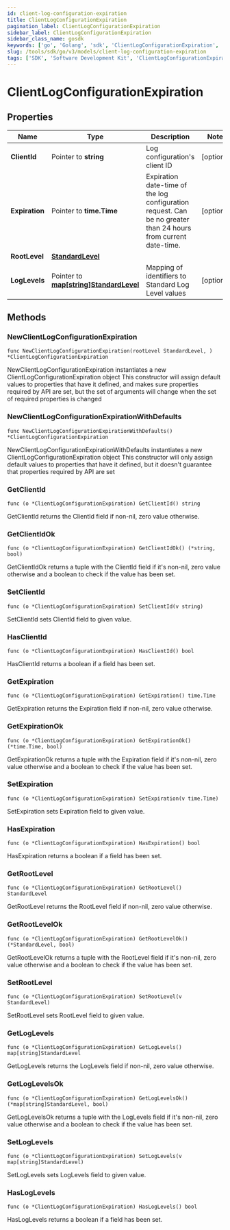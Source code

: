 ```yaml
---
id: client-log-configuration-expiration
title: ClientLogConfigurationExpiration
pagination_label: ClientLogConfigurationExpiration
sidebar_label: ClientLogConfigurationExpiration
sidebar_class_name: gosdk
keywords: ['go', 'Golang', 'sdk', 'ClientLogConfigurationExpiration', 'ClientLogConfigurationExpiration'] 
slug: /tools/sdk/go/v3/models/client-log-configuration-expiration
tags: ['SDK', 'Software Development Kit', 'ClientLogConfigurationExpiration', 'ClientLogConfigurationExpiration']
---
```


# ClientLogConfigurationExpiration

## Properties

Name | Type | Description | Notes
------------ | ------------- | ------------- | -------------
**ClientId** | Pointer to **string** | Log configuration&#39;s client ID | [optional] 
**Expiration** | Pointer to **time.Time** | Expiration date-time of the log configuration request.  Can be no greater than 24 hours from current date-time. | [optional] 
**RootLevel** | [**StandardLevel**](standard-level) |  | 
**LogLevels** | Pointer to [**map[string]StandardLevel**](standard-level) | Mapping of identifiers to Standard Log Level values | [optional] 

## Methods

### NewClientLogConfigurationExpiration

`func NewClientLogConfigurationExpiration(rootLevel StandardLevel, ) *ClientLogConfigurationExpiration`

NewClientLogConfigurationExpiration instantiates a new ClientLogConfigurationExpiration object
This constructor will assign default values to properties that have it defined,
and makes sure properties required by API are set, but the set of arguments
will change when the set of required properties is changed

### NewClientLogConfigurationExpirationWithDefaults

`func NewClientLogConfigurationExpirationWithDefaults() *ClientLogConfigurationExpiration`

NewClientLogConfigurationExpirationWithDefaults instantiates a new ClientLogConfigurationExpiration object
This constructor will only assign default values to properties that have it defined,
but it doesn't guarantee that properties required by API are set

### GetClientId

`func (o *ClientLogConfigurationExpiration) GetClientId() string`

GetClientId returns the ClientId field if non-nil, zero value otherwise.

### GetClientIdOk

`func (o *ClientLogConfigurationExpiration) GetClientIdOk() (*string, bool)`

GetClientIdOk returns a tuple with the ClientId field if it's non-nil, zero value otherwise
and a boolean to check if the value has been set.

### SetClientId

`func (o *ClientLogConfigurationExpiration) SetClientId(v string)`

SetClientId sets ClientId field to given value.

### HasClientId

`func (o *ClientLogConfigurationExpiration) HasClientId() bool`

HasClientId returns a boolean if a field has been set.

### GetExpiration

`func (o *ClientLogConfigurationExpiration) GetExpiration() time.Time`

GetExpiration returns the Expiration field if non-nil, zero value otherwise.

### GetExpirationOk

`func (o *ClientLogConfigurationExpiration) GetExpirationOk() (*time.Time, bool)`

GetExpirationOk returns a tuple with the Expiration field if it's non-nil, zero value otherwise
and a boolean to check if the value has been set.

### SetExpiration

`func (o *ClientLogConfigurationExpiration) SetExpiration(v time.Time)`

SetExpiration sets Expiration field to given value.

### HasExpiration

`func (o *ClientLogConfigurationExpiration) HasExpiration() bool`

HasExpiration returns a boolean if a field has been set.

### GetRootLevel

`func (o *ClientLogConfigurationExpiration) GetRootLevel() StandardLevel`

GetRootLevel returns the RootLevel field if non-nil, zero value otherwise.

### GetRootLevelOk

`func (o *ClientLogConfigurationExpiration) GetRootLevelOk() (*StandardLevel, bool)`

GetRootLevelOk returns a tuple with the RootLevel field if it's non-nil, zero value otherwise
and a boolean to check if the value has been set.

### SetRootLevel

`func (o *ClientLogConfigurationExpiration) SetRootLevel(v StandardLevel)`

SetRootLevel sets RootLevel field to given value.


### GetLogLevels

`func (o *ClientLogConfigurationExpiration) GetLogLevels() map[string]StandardLevel`

GetLogLevels returns the LogLevels field if non-nil, zero value otherwise.

### GetLogLevelsOk

`func (o *ClientLogConfigurationExpiration) GetLogLevelsOk() (*map[string]StandardLevel, bool)`

GetLogLevelsOk returns a tuple with the LogLevels field if it's non-nil, zero value otherwise
and a boolean to check if the value has been set.

### SetLogLevels

`func (o *ClientLogConfigurationExpiration) SetLogLevels(v map[string]StandardLevel)`

SetLogLevels sets LogLevels field to given value.

### HasLogLevels

`func (o *ClientLogConfigurationExpiration) HasLogLevels() bool`

HasLogLevels returns a boolean if a field has been set.


